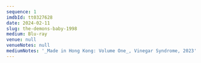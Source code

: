 ```yaml
---
sequence: 1
imdbId: tt0327628
date: 2024-02-11
slug: the-demons-baby-1998
medium: Blu-ray
venue: null
venueNotes: null
mediumNotes: '_Made in Hong Kong: Volume One_, Vinegar Syndrome, 2023'
---
```



